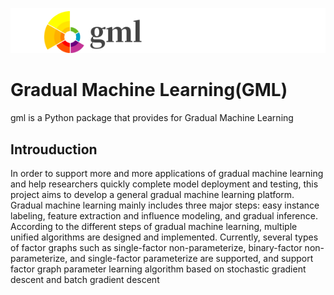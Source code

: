 ![gml_logo](./gml_logo.jpg)
# Gradual Machine Learning(GML)
gml is a Python package that provides for Gradual Machine Learning
## Introuduction
   In order to support more and more applications of gradual machine learning and help researchers quickly complete model deployment and testing, this project aims to develop a general gradual machine learning platform. Gradual machine learning mainly includes three major steps: easy instance labeling, feature extraction and influence modeling, and gradual inference. According to the different steps of gradual machine learning, multiple unified algorithms are designed and implemented. Currently, several types of factor graphs such as single-factor non-parameterize, binary-factor non-parameterize, and single-factor parameterize are supported, and support factor graph parameter learning algorithm based on stochastic gradient descent and batch gradient descent